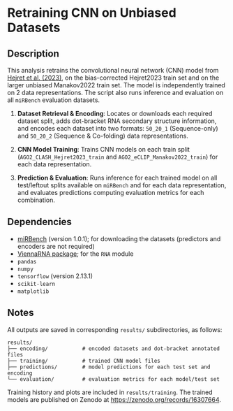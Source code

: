 # Retraining CNN on Unbiased Datasets

## Description

This analysis retrains the convolutional neural network (CNN) model from [Hejret et al. (2023)](https://doi.org/10.1038/s41598-023-49757-z), on the bias-corrected Hejret2023 train set and on the larger unbiased Manakov2022 train set. The model is independently trained on 2 data representations. The script also runs inference and evaluation on all `miRBench` evaluation datasets. 

1. **Dataset Retrieval & Encoding**: Locates or downloads each required dataset split, adds dot-bracket RNA secondary structure information, and encodes each dataset into two formats: `50_20_1` (Sequence-only) and `50_20_2` (Sequence & Co-folding) data representations.

2. **CNN Model Training**: Trains CNN models on each train split (`AGO2_CLASH_Hejret2023_train` and `AGO2_eCLIP_Manakov2022_train`) for each data representation.

3. **Prediction & Evaluation**: Runs inference for each trained model on all test/leftout splits available on `miRBench` and for each data representation, and evaluates predictions computing evaluation metrics for each combination.

## Dependencies

- [miRBench](https://github.com/katarinagresova/miRBench) (version 1.0.1); for downloading the datasets (predictors and encoders are not required)
- [ViennaRNA package](https://www.tbi.univie.ac.at/RNA/ViennaRNA/doc/html/install.html#python-interface-only); for the `RNA` module
- `pandas`
- `numpy`
- `tensorflow` (version 2.13.1)
- `scikit-learn`
- `matplotlib`

## Notes

All outputs are saved in corresponding `results/` subdirectories, as follows:
```
results/
├── encoding/           # encoded datasets and dot-bracket annotated files
├── training/           # trained CNN model files
├── predictions/        # model predictions for each test set and encoding
└── evaluation/         # evaluation metrics for each model/test set
```
Training history and plots are included in `results/training`. The trained models are published on Zenodo at https://zenodo.org/records/16307664. 
